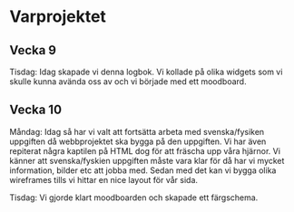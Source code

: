 # Varprojektet

## Vecka 9
Tisdag: Idag skapade vi denna logbok. Vi kollade på olika widgets som vi skulle kunna avända oss av och vi började med ett moodboard. 

## Vecka 10
Måndag: Idag så har vi valt att fortsätta arbeta med svenska/fysiken uppgiften då webbprojektet ska bygga på den uppgiften.  Vi har även repiterat några kaptilen på HTML dog för att fräscha upp våra hjärnor.  Vi känner att svenska/fyskien uppgiften måste vara klar för då har vi mycket information, bilder etc att jobba med. Sedan med det kan vi bygga olika wireframes tills vi hittar en nice layout för vår sida.

Tisdag: Vi gjorde klart moodboarden och skapade ett färgschema. 
